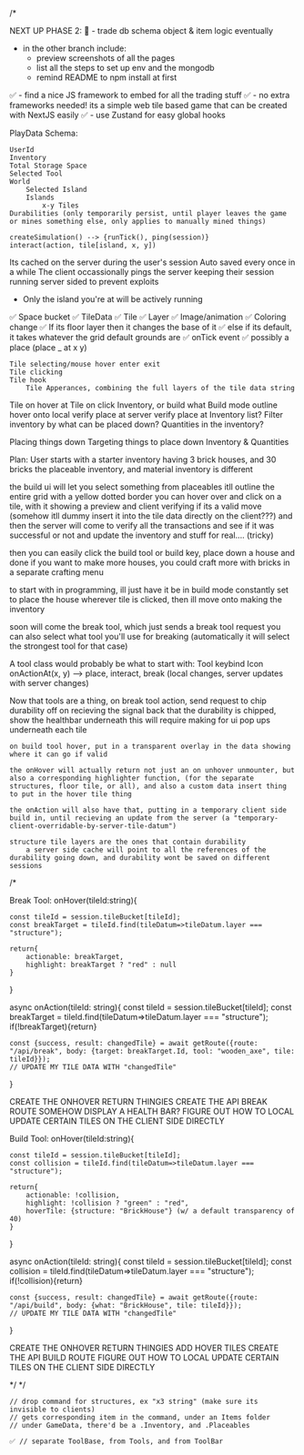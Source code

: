 






/*



NEXT UP PHASE 2:
🔮 - trade db schema object & item logic eventually
 - in the other branch include:
    - preview screenshots of all the pages
    - list all the steps to set up env and the mongodb
    - remind README to npm install at first

✅  - find a nice JS framework to embed for all the trading stuff
    ✅ - no extra frameworks needed! its a simple web tile based game that can be created with NextJS easily
    ✅ - use Zustand for easy global hooks

PlayData Schema:

    UserId
    Inventory
    Total Storage Space
    Selected Tool
    World
        Selected Island
        Islands
            x-y Tiles
    Durabilities (only temporarily persist, until player leaves the game or mines something else, only applies to manually mined things)

    createSimulation() --> {runTick(), ping(session)}
    interact(action, tile[island, x, y])

Its cached on the server during the user's session
Auto saved every once in a while
The client occassionally pings the server keeping their session running server sided to prevent exploits

* Only the island you're at will be actively running


✅ Space bucket
    ✅ TileData
        ✅ Tile
            ✅ Layer
            ✅ Image/animation
            ✅ Coloring change
            ✅ If its floor layer then it changes the base of it
            ✅ else if its default, it takes whatever the grid default grounds are
            ✅ onTick event
            ✅ possibly a place (place _ at x y)
    
    Tile selecting/mouse hover enter exit
    Tile clicking
    Tile hook
        Tile Apperances, combining the full layers of the tile data string

Tile on hover at
Tile on click
Inventory, or build what
Build mode outline
hover onto
local verify place at
server verify place at
Inventory list?
Filter inventory by what can be placed down?
Quantities in the inventory?

Placing things down
Targeting things to place down
Inventory & Quantities


Plan: 
User starts with a starter inventory having 3 brick houses, and 30 bricks
the placeable inventory, and material inventory is different

the build ui will let you select something from placeables
itll outline the entire grid with a yellow dotted border
you can hover over and click on a tile, with it showing a preview and client verifying if its a valid move
(somehow itll dummy insert it into the tile data directly on the client???) and then the server will come to verify all the transactions and see if it was successful or not and update the inventory and stuff for real.... (tricky)

then you can easily click the build tool or build key, place down a house and done
if you want to make more houses, you could craft more with bricks in a separate crafting menu

to start with in programming, ill just have it be in build mode constantly set to place the house wherever tile is clicked, then ill move onto making the inventory

soon will come the break tool, which just sends a break tool request
you can also select what tool you'll use for breaking (automatically it will select the strongest tool for that case)


A tool class would probably be what to start with:
Tool
    keybind
    Icon
    onActionAt(x, y) --> place, interact, break (local changes, server updates with server changes)


Now that tools are a thing,
    on break tool action, send request to chip durability off
    on recieving the signal back that the durability is chipped, show the healthbar underneath
        this will require making for ui pop ups underneath each tile

    on build tool hover, put in a transparent overlay in the data showing where it can go if valid

    the onHover will actually return not just an on unhover unmounter, but also a corresponding highlighter function, (for the separate structures, floor tile, or all), and also a custom data insert thing to put in the hover tile thing
    
    the onAction will also have that, putting in a temporary client side build in, until recieving an update from the server (a "temporary-client-overridable-by-server-tile-datum")

    structure tile layers are the ones that contain durability
        a server side cache will point to all the references of the durability going down, and durability wont be saved on different sessions



/*

Break Tool:
onHover(tileId:string){

    const tileId = session.tileBucket[tileId];
    const breakTarget = tileId.find(tileDatum=>tileDatum.layer === "structure");

    return{
        actionable: breakTarget,
        highlight: breakTarget ? "red" : null
    }
}

async onAction(tileId: string){
    const tileId = session.tileBucket[tileId];
    const breakTarget = tileId.find(tileDatum=>tileDatum.layer === "structure");
    if(!breakTarget){return}

    const {success, result: changedTile} = await getRoute({route: "/api/break", body: {target: breakTarget.Id, tool: "wooden_axe", tile: tileId}});
    // UPDATE MY TILE DATA WITH "changedTile"
}

CREATE THE ONHOVER RETURN THINGIES
CREATE THE API BREAK ROUTE
SOMEHOW DISPLAY A HEALTH BAR?
FIGURE OUT HOW TO LOCAL UPDATE CERTAIN TILES ON THE CLIENT SIDE DIRECTLY

Build Tool:
onHover(tileId:string){

    const tileId = session.tileBucket[tileId];
    const collision = tileId.find(tileDatum=>tileDatum.layer === "structure");

    return{
        actionable: !collision,
        highlight: !collision ? "green" : "red",
        hoverTile: {structure: "BrickHouse"} (w/ a default transparency of 40)
    }
}

async onAction(tileId: string){
    const tileId = session.tileBucket[tileId];
    const collision = tileId.find(tileDatum=>tileDatum.layer === "structure");
    if(!collision){return}

    const {success, result: changedTile} = await getRoute({route: "/api/build", body: {what: "BrickHouse", tile: tileId}});
    // UPDATE MY TILE DATA WITH "changedTile"
}

CREATE THE ONHOVER RETURN THINGIES
ADD HOVER TILES
CREATE THE API BUILD ROUTE
FIGURE OUT HOW TO LOCAL UPDATE CERTAIN TILES ON THE CLIENT SIDE DIRECTLY

*/
*/


    // drop command for structures, ex "x3 string" (make sure its invisible to clients)
    // gets corresponding item in the command, under an Items folder
    // under GameData, there'd be a .Inventory, and .Placeables

    ✅ // separate ToolBase, from Tools, and from ToolBar



